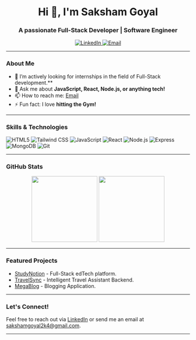 <!-- Header -->
<h1 align="center">Hi 👋, I'm Saksham Goyal</h1>
<h3 align="center">A passionate Full-Stack Developer | Software Engineer </h3>

<!-- Social Links -->
<p align="center">
  <a href="https://linkedin.com/in/saksham-goyal79" target="_blank" rel="noopener noreferrer">
    <img alt="LinkedIn" src="https://img.shields.io/badge/LinkedIn-0077B5?style=for-the-badge&logo=linkedin&logoColor=white" />
  </a>
  <a href="mailto:sakshamgoyal2k4@gmail.com" target="_blank" rel="noopener noreferrer">
    <img alt="Email" src="https://img.shields.io/badge/Email-D14836?style=for-the-badge&logo=gmail&logoColor=white" />
  </a>
</p>

---

<!-- About Me -->
### About Me
- 👯 I’m actively looking for internships in the field of Full-Stack development.**
- 💬 Ask me about **JavaScript, React, Node.js, or anything tech!**
- 📫 How to reach me: [Email](mailto:sakshamgoyal2k4@gmail.com)
- ⚡ Fun fact: I love **hitting the Gym!**

---

<!-- Skills -->
### Skills & Technologies
<p>
  <img src="https://img.shields.io/badge/HTML5-E34F26?style=for-the-badge&logo=html5&logoColor=white" alt="HTML5" />
  <img src="https://img.shields.io/badge/Tailwind_CSS-38B2AC?style=for-the-badge&logo=tailwind-css&logoColor=white" alt="Tailwind CSS" />
  <img src="https://img.shields.io/badge/JavaScript-F7DF1E?style=for-the-badge&logo=javascript&logoColor=black" alt="JavaScript" />
  <img src="https://img.shields.io/badge/React-61DAFB?style=for-the-badge&logo=react&logoColor=black" alt="React" />
  <img src="https://img.shields.io/badge/Node.js-339933?style=for-the-badge&logo=node.js&logoColor=white" alt="Node.js" />
  <img src="https://img.shields.io/badge/Express-000000?style=for-the-badge&logo=express&logoColor=white" alt="Express" />
  <img src="https://img.shields.io/badge/MongoDB-47A248?style=for-the-badge&logo=mongodb&logoColor=white" alt="MongoDB" />
  <img src="https://img.shields.io/badge/Git-F05032?style=for-the-badge&logo=git&logoColor=white" alt="Git" />
</p>

---

<!-- GitHub Stats -->
### GitHub Stats
<p align="center">
  <img height="180em" src="https://github-readme-stats.vercel.app/api?username=saksham021012&show_icons=true&theme=radical" />
  <img height="180em" src="https://github-readme-stats.vercel.app/api/top-langs/?username=saksham021012&layout=compact&theme=radical" />
</p>

---

<!-- Projects -->
### Featured Projects
- [StudyNotion](https://github.com/saksham021012/StudyNotion) - Full-Stack edTech platform.
- [TravelSync](https://github.com/saksham021012/TravelSync) -  Intelligent Travel Assistant Backend.
- [MegaBlog](https://github.com/saksham021012/MegaBlog) - Blogging Application.

---

<!-- Contact -->
### Let's Connect!
Feel free to reach out via [LinkedIn](https://linkedin.com/in/saksham021012) or send me an email at [sakshamgoyal2k4@gmail.com](mailto:sakshamgoyal2k4@gmail.com).

---

